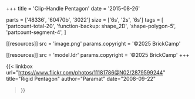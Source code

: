 +++
title = 'Clip-Handle Pentagon'
date  = '2015-08-26'

parts = ['48336', '60470b', '3022']
size  = ['6s', '2s', '6s']
tags  = [
  'partcount-total-20',
  'function-backup: shape_2D',
  'shape-polygon-5',
  'partcount-segment-4',
]

[[resources]]
src              = 'image.png'
params.copyright = '©2025 BrickCamp'

[[resources]]
src              = 'model.ldr'
params.copyright = '©2025 BrickCamp'
+++

{{< linkbox
    url="https://www.flickr.com/photos/11181786@N02/2879599244"
    title="Rigid Pentagon"
    author="Paramat"
    date="2008-09-22"
>}}
